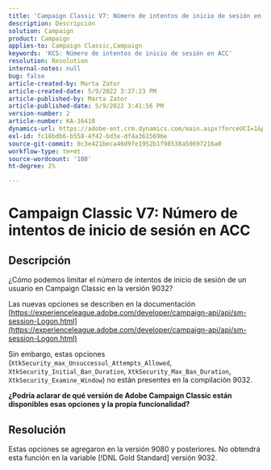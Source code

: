 ```yaml
---
title: 'Campaign Classic V7: Número de intentos de inicio de sesión en ACC'
description: Descripción
solution: Campaign
product: Campaign
applies-to: Campaign Classic,Campaign
keywords: 'KCS: Número de intentos de inicio de sesión en ACC'
resolution: Resolution
internal-notes: null
bug: false
article-created-by: Marta Zator
article-created-date: 5/9/2022 3:37:23 PM
article-published-by: Marta Zator
article-published-date: 5/9/2022 3:41:56 PM
version-number: 2
article-number: KA-16410
dynamics-url: https://adobe-ent.crm.dynamics.com/main.aspx?forceUCI=1&pagetype=entityrecord&etn=knowledgearticle&id=d43c87e8-adcf-ec11-a7b5-0022480a8e40
exl-id: fc18bdb6-b558-4f42-bd3e-df4a3615696e
source-git-commit: 0c3e421beca46d9fe1952b1f98538a50697216a0
workflow-type: tm+mt
source-wordcount: '108'
ht-degree: 2%

---
```


# Campaign Classic V7: Número de intentos de inicio de sesión en ACC

## Descripción


¿Cómo podemos limitar el número de intentos de inicio de sesión de un usuario en Campaign Classic en la versión 9032?

Las nuevas opciones se describen en la documentación
[https://experienceleague.adobe.com/developer/campaign-api/api/sm-session-Logon.html](https://experienceleague.adobe.com/developer/campaign-api/api/sm-session-Logon.html)

Sin embargo, estas opciones (`XtkSecurity_max_Unsuccessul_Attempts_Allowed`, `XtkSecurity_Initial_Ban_Duration`, `XtkSecurity_Max_Ban_Duration`, `XtkSecurity_Examine_Window`) no están presentes en la compilación 9032.

<b>¿Podría aclarar de qué versión de Adobe Campaign Classic están disponibles esas opciones y la propia funcionalidad?</b>


## Resolución


Estas opciones se agregaron en la versión 9080 y posteriores. No obtendrá esta función en la variable [!DNL Gold Standard] versión 9032.
